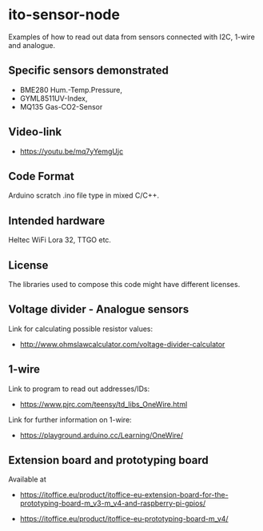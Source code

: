 # ito-sensor-node
Examples of how to read out data from sensors connected with I2C, 1-wire and analogue.

## Specific sensors demonstrated
* BME280 Hum.-Temp.Pressure, 
* GYML8511UV-Index, 
* MQ135 Gas-CO2-Sensor

## Video-link
* https://youtu.be/mq7yYemgUjc

## Code Format
Arduino scratch .ino file type in mixed C/C++.

## Intended hardware
Heltec WiFi Lora 32, TTGO etc.

## License
The libraries used to compose this code might have different licenses.

## Voltage divider - Analogue sensors
Link for calculating possible resistor values: 
* http://www.ohmslawcalculator.com/voltage-divider-calculator

## 1-wire
Link to program to read out addresses/IDs:
 * https://www.pjrc.com/teensy/td_libs_OneWire.html

Link for further information on 1-wire:
 * https://playground.arduino.cc/Learning/OneWire/
 
## Extension board and prototyping board
Available at
* https://itoffice.eu/product/itoffice-eu-extension-board-for-the-prototyping-board-m_v3-m_v4-and-raspberry-pi-gpios/

* https://itoffice.eu/product/itoffice-eu-prototyping-board-m_v4/
